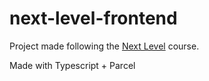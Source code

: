 # next-level-frontend

Project made following the [Next Level](https://nextlevelweek.com/) course.

Made with Typescript + Parcel
